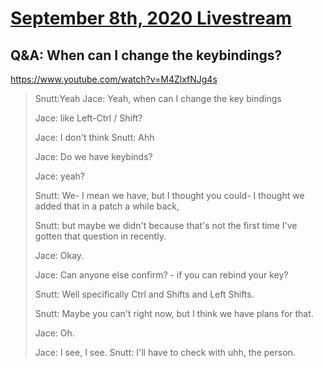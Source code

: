 # [September 8th, 2020 Livestream](../2020-09-08.md)
## Q&A: When can I change the keybindings?
https://www.youtube.com/watch?v=M4ZlxfNJg4s
> Snutt:Yeah
Jace: Yeah, when can I change the key bindings
> 
> Jace: like Left-Ctrl / Shift?
> 
> Jace: I don't think
Snutt: Ahh
> 
> Jace: Do we have keybinds?
> 
> Jace: yeah?
> 
> Snutt: We- I mean we have, but I thought you could-
I thought we added that in a patch a while back,
> 
> Snutt:  but maybe we didn't because that's not
the first time I've gotten that question in recently.
> 
> Jace: Okay.
> 
> Jace: Can anyone else confirm? - if you can rebind
your key?
> 
> Snutt: Well specifically Ctrl and Shifts and
Left Shifts.
> 
> Snutt: Maybe you can't right now, but I think
we have plans for that.
> 
> Jace: Oh.
> 
> Jace: I see, I see.
Snutt: I'll have to check with uhh, the person.
> 

